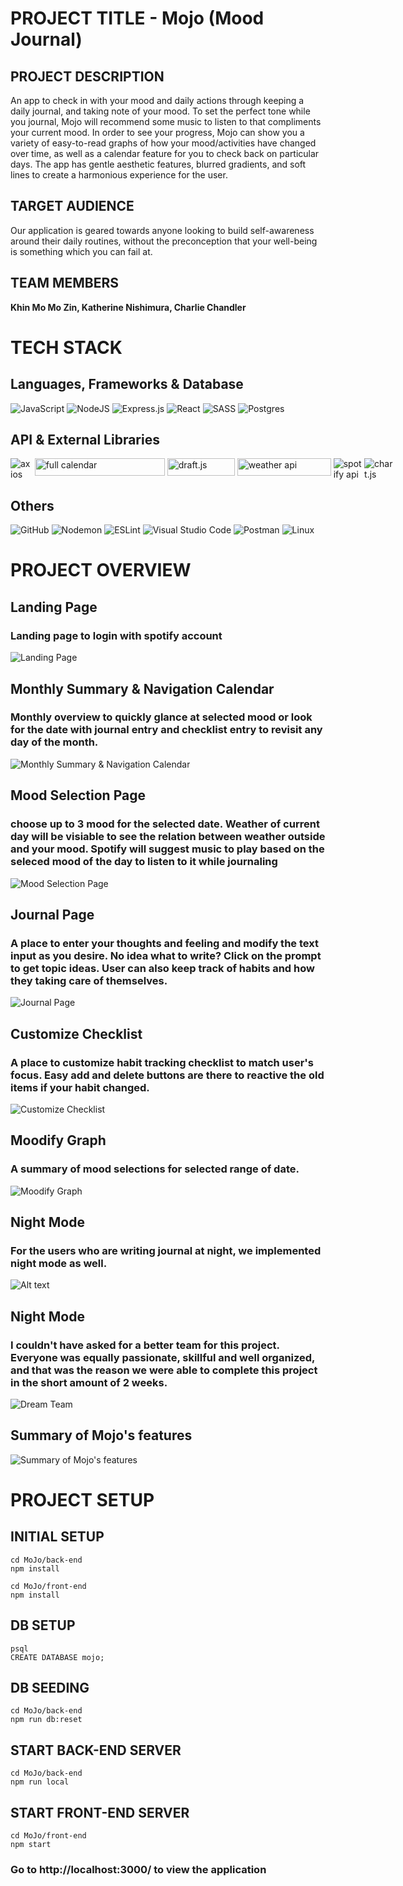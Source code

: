 # 
# PROJECT TITLE - Mojo (Mood Journal)

## PROJECT DESCRIPTION

An app to check in with your mood and daily actions through keeping a daily journal, and taking note of your mood. To set the perfect tone while you journal, Mojo will recommend some music to listen to that compliments your current mood. In order to see your progress, Mojo can show you a variety of easy-to-read graphs of how your mood/activities have changed over time, as well as a calendar feature for you to check back on particular days. The app has gentle aesthetic features, blurred gradients, and soft lines to create a harmonious experience for the user.

## TARGET AUDIENCE
Our application is geared towards anyone looking to build self-awareness around their daily routines, without the preconception that your well-being is something which you can fail at.

## TEAM MEMBERS
**Khin Mo Mo Zin, Katherine Nishimura, Charlie Chandler**

# TECH STACK #

## Languages, Frameworks & Database ##

![JavaScript](https://img.shields.io/badge/javascript-%23323330.svg?style=for-the-badge&logo=javascript&logoColor=%23F7DF1E)
![NodeJS](https://img.shields.io/badge/node.js-6DA55F?style=for-the-badge&logo=node.js&logoColor=white)
![Express.js](https://img.shields.io/badge/express.js-%23404d59.svg?style=for-the-badge&logo=express&logoColor=%2361DAFB)
![React](https://img.shields.io/badge/react-%2320232a.svg?style=for-the-badge&logo=react&logoColor=%2361DAFB)
![SASS](https://img.shields.io/badge/SASS-hotpink.svg?style=for-the-badge&logo=SASS&logoColor=white)
![Postgres](https://img.shields.io/badge/postgres-%23316192.svg?style=for-the-badge&logo=postgresql&logoColor=white)

## API & External Libraries ##
<div style="display: flex; margin-bottom:15px">
<img src="https://img.shields.io/badge/-Axios-5A29E4?logo=axios&amp;logoColor=white&amp;style=for-the-badge" alt="axios" style="padding-right: 4px">
<img src="documentation/pictures/fullcalendar.jpg" height="28" width=208 alt="full calendar" style="padding-right: 4px">
<img src="documentation/pictures/draftjs.jpg" height="28" width=108 alt="draft.js"  style="padding-right: 4px">
<img src="documentation/pictures/weather.jpg" height="28" width=150 alt="weather api" style="padding-right: 4px">
<img src="https://img.shields.io/badge/Spotify-1ED760?&style=for-the-badge&logo=spotify&logoColor=white" alt="spotify api" style="padding-right: 4px">
<img src="https://img.shields.io/badge/chart.js-F5788D.svg?style=for-the-badge&logo=chart.js&logoColor=white" alt="chart.js" style="padding-right: 4px">
</div>

## Others
![GitHub](https://img.shields.io/badge/github-%23121011.svg?style=for-the-badge&logo=github&logoColor=white)
![Nodemon](https://img.shields.io/badge/NODEMON-%23323330.svg?style=for-the-badge&logo=nodemon&logoColor=%BBDEAD)
![ESLint](https://img.shields.io/badge/ESLint-4B3263?style=for-the-badge&logo=eslint&logoColor=white)
![Visual Studio Code](https://img.shields.io/badge/Visual%20Studio%20Code-0078d7.svg?style=for-the-badge&logo=visual-studio-code&logoColor=white)
![Postman](https://img.shields.io/badge/Postman-FF6C37?style=for-the-badge&logo=postman&logoColor=white)
![Linux](https://img.shields.io/badge/Linux-FCC624?style=for-the-badge&logo=linux&logoColor=black)

# PROJECT OVERVIEW #

## Landing Page 
### Landing page to login with spotify account ###
![Landing Page](documentation/pictures/home.jpg)

## Monthly Summary & Navigation Calendar
### Monthly overview to quickly glance at selected mood or look for the date with journal entry and checklist entry to revisit any day of the month. ###
![Monthly Summary & Navigation Calendar](documentation/pictures/calendar.jpg)

## Mood Selection Page
### choose up to 3 mood for the selected date. Weather of current day will be visiable to see the relation between weather outside and your mood. Spotify will suggest music to play based on the seleced mood of the day to listen to it while journaling ###
![Mood Selection Page](documentation/pictures/mood-selection.jpg)

## Journal Page ##
### A place to enter your thoughts and feeling and modify the text input as you desire. No idea what to write? Click on the prompt to get topic ideas. User can also keep track of habits and how they taking care of themselves. ###
![Journal Page](documentation/pictures/journal.jpg)

## Customize Checklist ##
### A place to customize habit tracking checklist to match user's focus. Easy add and delete buttons are there to reactive the old items if your habit changed. ###
![Customize Checklist](documentation/pictures/customize-checklist.jpg)

## Moodify Graph ##
### A summary of mood selections for selected range of date. ###
![Moodify Graph](documentation/pictures/moodscape.jpg)

## Night Mode ##
### For the users who are writing journal at night, we implemented night mode as well. ###
![Alt text](documentation/pictures/night-mode.jpg)

## Night Mode ##
### I couldn't have asked for a better team for this project. Everyone was equally passionate, skillful and well organized, and that was the reason we were able to complete this project in the short amount of 2 weeks. ###
![Dream Team](documentation/pictures/team.jpg)

## Summary of Mojo's features ##
![Summary of Mojo's features](documentation/pictures/about.jpg)

# PROJECT SETUP #

## INITIAL SETUP
```
cd MoJo/back-end
npm install

cd MoJo/front-end
npm install
```

## DB SETUP
```
psql
CREATE DATABASE mojo;
```

## DB SEEDING
```
cd MoJo/back-end
npm run db:reset
```

## START BACK-END SERVER ##
```
cd MoJo/back-end
npm run local
```

## START FRONT-END SERVER ##
```
cd MoJo/front-end
npm start
```

### Go to http://localhost:3000/ to view the application